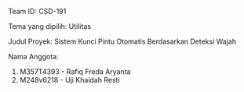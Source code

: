 Team ID: CSD-191

Tema yang dipilih: Utilitas

Judul Proyek: Sistem Kunci Pintu Otomatis Berdasarkan Deteksi Wajah

Nama Anggota:
1. M357T4393 - Rafiq Freda Aryanta
2. M248v6218 - Uji Khaidah Resti
